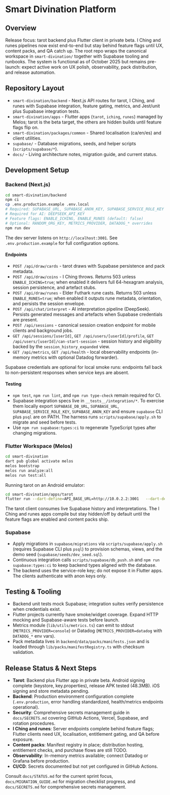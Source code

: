 # Smart Divination Platform

## Overview
Release focus: tarot backend plus Flutter client in private beta. I Ching and runes pipelines now exist end-to-end but stay behind feature flags until UX, content packs, and QA catch up. The root repo wraps the canonical workspace in `smart-divination/` together with Supabase tooling and runbooks. The system is functional as of October 2025 but remains pre-launch: expect active work on UX polish, observability, pack distribution, and release automation.

## Repository Layout
- `smart-divination/backend` - Next.js API routes for tarot, I Ching, and runes with Supabase integration, feature gating, metrics, and Jest/unit plus Supabase integration tests.
- `smart-divination/apps` - Flutter apps (`tarot`, `iching`, `runes`) managed by Melos; tarot is the beta target, the others are hidden builds until feature flags flip on.
- `smart-divination/packages/common` - Shared localisation (ca/en/es) and client utilities.
- `supabase/` - Database migrations, seeds, and helper scripts (`scripts/supabase/*`).
- `docs/` - Living architecture notes, migration guide, and current status.

## Development Setup
### Backend (Next.js)
```bash
cd smart-divination/backend
npm ci
cp .env.production.example .env.local
# Required: SUPABASE_URL, SUPABASE_ANON_KEY, SUPABASE_SERVICE_ROLE_KEY
# Required for AI: DEEPSEEK_API_KEY
# Feature flags: ENABLE_ICHING, ENABLE_RUNES (default: false)
# Optional: RANDOM_ORG_KEY, METRICS_PROVIDER, DATADOG_* overrides
npm run dev
```
The dev server listens on `http://localhost:3001`. See `.env.production.example` for full configuration options.

#### Endpoints
- `POST /api/draw/cards` - tarot draws with Supabase persistence and pack metadata.
- `POST /api/draw/coins` - I Ching throws. Returns 503 unless `ENABLE_ICHING=true`; when enabled it delivers full 64-hexagram analysis, session persistence, and artefact stubs.
- `POST /api/draw/runes` - Elder Futhark rune casts. Returns 503 unless `ENABLE_RUNES=true`; when enabled it outputs rune metadata, orientation, and persists the session envelope.
- `POST /api/chat/interpret` - AI interpretation pipeline (DeepSeek). Persists generated messages and artefacts when Supabase credentials are present.
- `POST /api/sessions` - canonical session creation endpoint for mobile clients and background jobs.
- `GET /api/sessions/[userId]`, `GET /api/users/[userId]/profile`, `GET /api/users/[userId]/can-start-session` - session history and eligibility backed by the `session_history_expanded` view.
- `GET /api/metrics`, `GET /api/health` - local observability endpoints (in-memory metrics with optional Datadog forwarder).

Supabase credentials are optional for local smoke runs: endpoints fall back to non-persistent responses when service keys are absent.

#### Testing
- `npm test`, `npm run lint`, and `npm run type-check` remain required for CI.
- Supabase integration specs live in `__tests__/integration/*`. To exercise them locally export `SUPABASE_DB_URL`, `SUPABASE_URL`, `SUPABASE_SERVICE_ROLE_KEY`, `SUPABASE_ANON_KEY` and ensure `supabase` CLI plus `psql` are on PATH. The harness runs `scripts/supabase/apply.sh` to migrate and seed before tests.
- Use `npm run supabase:types:ci` to regenerate TypeScript types after changing migrations.

### Flutter Workspace (Melos)
```bash
cd smart-divination
dart pub global activate melos
melos bootstrap
melos run analyze:all
melos run test:all
```

Running tarot on an Android emulator:
```bash
cd smart-divination/apps/tarot
flutter run --dart-define=API_BASE_URL=http://10.0.2.2:3001   --dart-define=SUPABASE_URL=https://<project>.supabase.co   --dart-define=SUPABASE_ANON_KEY=<public-anon-key>
```
The tarot client consumes live Supabase history and interpretations. The I Ching and runes apps compile but stay hidden/off by default until the feature flags are enabled and content packs ship.

### Supabase
- Apply migrations in `supabase/migrations` via `scripts/supabase/apply.sh` (requires Supabase CLI plus `psql`) to provision schemas, views, and the demo seed (`supabase/seeds/dev_seed.sql`).
- Continuous integration calls `scripts/supabase/db_push.sh` and `npm run supabase:types:ci` to keep backend types aligned with the database.
- The backend uses the service-role key; do not expose it in Flutter apps. The clients authenticate with anon keys only.

## Testing & Tooling
- Backend unit tests mock Supabase; integration suites verify persistence when credentials exist.
- Flutter projects currently have smoke/widget coverage. Expand HTTP mocking and Supabase-aware tests before launch.
- Metrics module (`lib/utils/metrics.ts`) can emit to stdout (`METRICS_PROVIDER=console`) or Datadog (`METRICS_PROVIDER=datadog` with `DATADOG_*` env vars).
- Pack metadata lives in `backend/data/packs/manifests.json` and is loaded through `lib/packs/manifestRegistry.ts` with checksum validation.

## Release Status & Next Steps
- **Tarot**: Backend plus Flutter app in private beta. Android signing complete (keystore, key.properties), release APK tested (48.3MB). iOS signing and store metadata pending.
- **Backend**: Production environment configuration complete (`.env.production`, error handling standardized, health/metrics endpoints operational).
- **Security**: Comprehensive secrets management guide in `docs/SECRETS.md` covering GitHub Actions, Vercel, Supabase, and rotation procedures.
- **I Ching and runes**: Server endpoints complete behind feature flags; Flutter clients need UX, localisation, entitlement gating, and QA before exposure.
- **Content packs**: Manifest registry in place; distribution hosting, entitlement checks, and purchase flows are still TODO.
- **Observability**: In-memory metrics available; connect Datadog or Grafana before production.
- **CI/CD**: Secrets documented but not yet configured in GitHub Actions.

Consult `docs/STATUS.md` for the current sprint focus, `docs/MIGRATION_GUIDE.md` for migration checklist progress, and `docs/SECRETS.md` for comprehensive secrets management.
